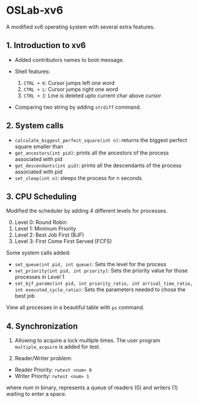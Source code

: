 # OSLab-xv6
A modified xv6 operating system with several extra features.

## 1. Introduction to xv6

* Added contributors names to boot message.
* Shell features:

    1. ```CTRL + K```: Cursor jumps left one word 
    2. ```CTRL + L```: Cursor jumps right one word
    3. ```CTRL + I```: Line is deleted upto current char above cursor

* Comparing two string by adding ```strdiff``` command.

## 2. System calls
* ```calculate_biggest_perfect_square(int n)```: returns the biggest perfect square smaller than
* ```get_ancestors(int pid)```: prints all the ancestors of the process associated with pid
* ```get_descendants(int pid)```: prints all the descendants of the process associated with pid
* ```set_sleep(int n)```: sleeps the process for n seconds

## 3. CPU Scheduling
Modified the scheduler by adding 4 different levels for processes. 

0. Level 0: Round Robin 
1. Level 1: Minimum Priority
2. Level 2: Best Job First (BJF)
3. Level 3: First Come First Served (FCFS)



Some system calls added: 
* ```set_queue(int pid, int queue)```: Sets the level for the process
* ```set_priority(int pid, int priority)```: Sets the priority value for those processes in Level 1
* ```set_bjf_params(int pid, int priority_ratio, int arrival_time_ratio, int executed_cycle_ratio)```: Sets the parameters needed to chose the best job


View all processes in a beautiful table with ```ps``` command.


## 4. Synchronization

1. Allowing to acquire a lock multiple times. The user program ```multiple_acquire``` is added for test. 

2. Reader/Writer problem:
* Reader Priority: ```rwtest <num> 0```
* Writer Priority: ```rwtest <num> 1```

where *num* in binary, represents a queue of readers (0) and writers (1) waiting to enter a space. 



